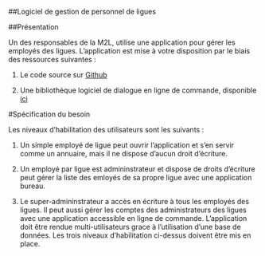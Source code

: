 ##Logiciel de gestion de personnel de ligues


##Présentation

Un des responsables de la M2L, utilise une application pour gérer les employés des ligues. L’application est mise à votre disposition par le biais des ressources suivantes :

1) Le code source sur  [Github](https://github.com/Zaira-Zaira/personnel/tree/master/Personnel)


2) Une bibliothèque logiciel de dialogue en ligne de commande, disponible [ici](https://github.com/alexandreMesle/CommandLine)

#Spécification du besoin

Les niveaux d’habilitation des utilisateurs sont les suivants :

1) Un simple employé de ligue peut ouvrir l’application et s’en servir comme un annuaire, mais il ne dispose d’aucun droit d’écriture.

2) Un employé par ligue est admininstrateur et dispose de droits d’écriture peut gérer la liste des emloyés de sa propre ligue avec une application bureau.

3) Le super-admininstrateur a accès en écriture à tous les employés des ligues. Il peut aussi gérer les comptes des administrateurs des ligues avec une application accessible en ligne de commande. L’application doit être rendue multi-utilisateurs grace à l’utilisation d’une base de données. Les trois niveaux d’habilitation ci-dessus doivent être mis en place.
